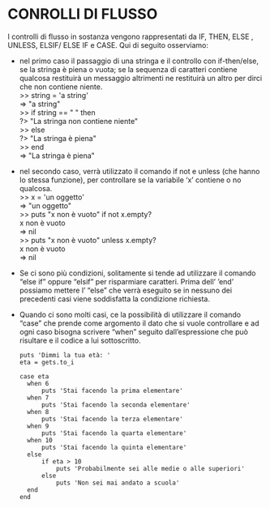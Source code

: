 ﻿# CONROLLI DI FLUSSO 
     
I controlli di flusso in sostanza vengono rappresentati da IF, THEN, ELSE , UNLESS, ELSIF/ ELSE IF e CASE.
Qui di seguito osserviamo:     
     
* nel primo caso il passaggio di una stringa e il controllo con if-then/else,
	  se la stringa è piena o vuota; se la sequenza di caratteri contiene qualcosa 
	  restituirà un messaggio altrimenti ne restituirà un altro per dirci che non 
	  contiene niente.    
		\>> string = 'a string'    
		=> "a string"    
		\>> if string == " " then    
		\?> "La stringa non contiene niente"    
		\>> else    
		\?> "La stringa è piena"      
		\>> end     
		=> "La stringa è piena"      
         
* nel secondo caso, verrà utilizzato il comando if not e unless 
	 (che hanno lo stessa funzione), per controllare se la variabile ‘x’ 
	  contiene o no qualcosa.     
		\>> x = 'un oggetto'     
		=> "un oggetto"    
		\>> puts "x non è vuoto" if not x.empty?      
		x non è vuoto    
		=> nil    
		\>> puts "x non è vuoto" unless x.empty?    
		x non è vuoto    
		=> nil
       		
* Se ci sono più condizioni, solitamente si tende ad utilizzare il comando 
	  “else if” oppure “elsif” per risparmiare caratteri. Prima dell’ ’end’ 
	  possiamo mettere l’ “else” che verrà eseguito se in nessuno dei precedenti 
	  casi viene soddisfatta la condizione richiesta.    
         
* Quando ci sono molti casi, ce la possibilità di utilizzare il comando 
	  “case” che prende come argomento il dato che si vuole controllare e ad 
	  ogni caso bisogna scrivere “when” seguito dall’espressione che può 
	  risultare e il codice a lui sottoscritto.     
	        
	  puts 'Dimmi la tua età: '    
	  eta = gets.to_i      
       
	  case eta     
		when 6     
			puts 'Stai facendo la prima elementare'      
		when 7            
		    puts 'Stai facendo la seconda elementare'       
		when 8      
			puts 'Stai facendo la terza elementare'     
		when 9       
			puts 'Stai facendo la quarta elementare'         
		when 10        
			puts 'Stai facendo la quinta elementare'       
		else      
		    if eta > 10      
				puts 'Probabilmente sei alle medie o alle superiori'      
			else       
				puts 'Non sei mai andato a scuola'        
		end            
	  end 	

